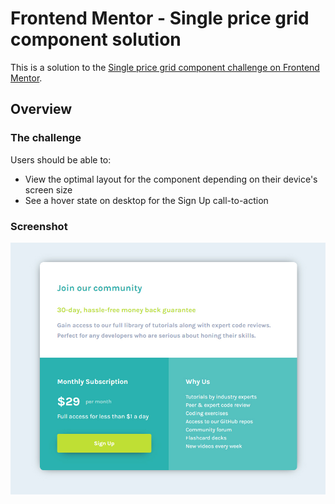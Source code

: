 # Frontend Mentor - Single price grid component solution

This is a solution to the [Single price grid component challenge on Frontend Mentor](https://www.frontendmentor.io/challenges/single-price-grid-component-5ce41129d0ff452fec5abbbc).


## Overview


### The challenge

Users should be able to:

- View the optimal layout for the component depending on their device's screen size
- See a hover state on desktop for the Sign Up call-to-action


### Screenshot

![Screenshot of final component](.\images\single_price_snapshot.jpg)
